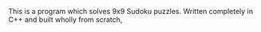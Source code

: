 This is a program which solves 9x9 Sudoku puzzles. Written completely in C++ and built wholly from scratch,

